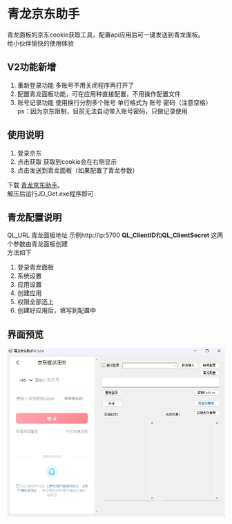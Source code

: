 # 青龙京东助手
青龙面板的京东cookie获取工具，配置api应用后可一键发送到青龙面板。
 <br />给小伙伴愉快的使用体验

## V2功能新增
1. 重新登录功能 多账号不用关闭程序再打开了
2. 配置青龙面板功能，可在应用种直接配置，不用操作配置文件
3. 账号记录功能 使用换行分割多个账号 
    单行格式为 账号 密码（注意空格）
    ps：因为京东限制，目前无法自动带入账号密码，只做记录使用

## 使用说明

1. 登录京东
2. 点击获取 获取到cookie会在右侧显示
3. 点击发送到青龙面板（如果配置了青龙参数）

下载 [青龙京东助手](https://github.com/yclown/ql_jd_cookie/releases)。
 <br />解压后运行JD_Get.exe程序即可

## 青龙配置说明
QL_URL 青龙面板地址 示例http://ip:5700
**QL_ClientID**和**QL_ClientSecret** 这两个参数由青龙面板创建
 <br />方法如下  <br />
1. 登录青龙面板
2. 系统设置
3. 应用设置
4. 创建应用
5. 权限全部选上
6. 创建好应用后，填写到配置中


## 界面预览
![image](https://github.com/yclown/ql_jd_cookie/blob/main/preview/main.png)
